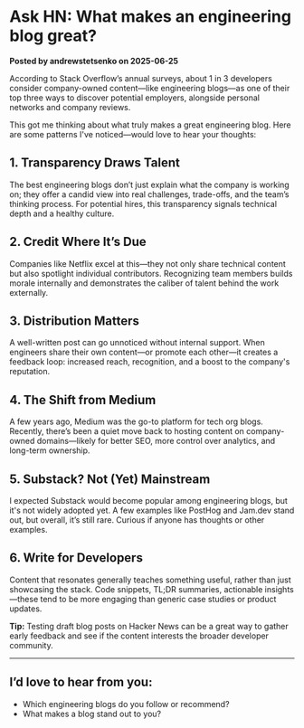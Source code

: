 # Ask HN: What makes an engineering blog great?

**Posted by andrewstetsenko on 2025-06-25**

According to Stack Overflow’s annual surveys, about 1 in 3 developers consider company-owned content—like engineering blogs—as one of their top three ways to discover potential employers, alongside personal networks and company reviews.

This got me thinking about what truly makes a great engineering blog. Here are some patterns I've noticed—would love to hear your thoughts:

## 1. Transparency Draws Talent  
The best engineering blogs don’t just explain what the company is working on; they offer a candid view into real challenges, trade-offs, and the team’s thinking process. For potential hires, this transparency signals technical depth and a healthy culture.

## 2. Credit Where It’s Due  
Companies like Netflix excel at this—they not only share technical content but also spotlight individual contributors. Recognizing team members builds morale internally and demonstrates the caliber of talent behind the work externally.

## 3. Distribution Matters  
A well-written post can go unnoticed without internal support. When engineers share their own content—or promote each other—it creates a feedback loop: increased reach, recognition, and a boost to the company's reputation.

## 4. The Shift from Medium  
A few years ago, Medium was the go-to platform for tech org blogs. Recently, there’s been a quiet move back to hosting content on company-owned domains—likely for better SEO, more control over analytics, and long-term ownership.

## 5. Substack? Not (Yet) Mainstream  
I expected Substack would become popular among engineering blogs, but it's not widely adopted yet. A few examples like PostHog and Jam.dev stand out, but overall, it’s still rare. Curious if anyone has thoughts or other examples.

## 6. Write for Developers  
Content that resonates generally teaches something useful, rather than just showcasing the stack. Code snippets, TL;DR summaries, actionable insights—these tend to be more engaging than generic case studies or product updates.

**Tip:** Testing draft blog posts on Hacker News can be a great way to gather early feedback and see if the content interests the broader developer community.

---

## I’d love to hear from you:
- Which engineering blogs do you follow or recommend?
- What makes a blog stand out to you?